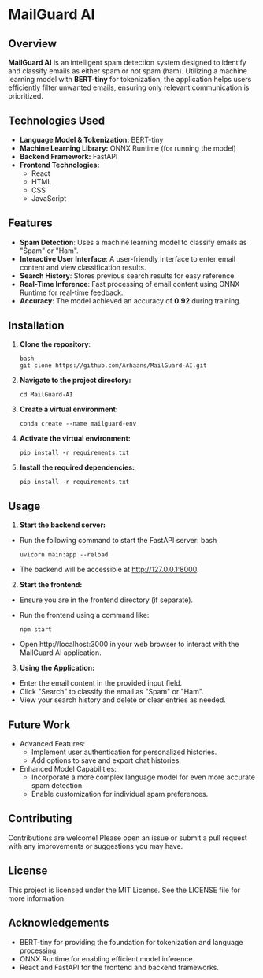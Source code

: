 # MailGuard AI

## Overview
**MailGuard AI** is an intelligent spam detection system designed to identify and classify emails as either spam or not spam (ham). Utilizing a machine learning model with **BERT-tiny** for tokenization, the application helps users efficiently filter unwanted emails, ensuring only relevant communication is prioritized.

## Technologies Used
- **Language Model & Tokenization:** BERT-tiny
- **Machine Learning Library:** ONNX Runtime (for running the model)
- **Backend Framework:** FastAPI
- **Frontend Technologies:** 
  - React
  - HTML
  - CSS
  - JavaScript

## Features
- **Spam Detection**: Uses a machine learning model to classify emails as "Spam" or "Ham".
- **Interactive User Interface**: A user-friendly interface to enter email content and view classification results.
- **Search History**: Stores previous search results for easy reference.
- **Real-Time Inference**: Fast processing of email content using ONNX Runtime for real-time feedback.
- **Accuracy**: The model achieved an accuracy of **0.92** during training.

## Installation
1. **Clone the repository**:
     ```
     bash
     git clone https://github.com/Arhaans/MailGuard-AI.git
     ```
2. **Navigate to the project directory:**
    ```
    cd MailGuard-AI
    ```
3. **Create a virtual environment:**
    ```
    conda create --name mailguard-env
     ```
4. **Activate the virtual environment:**
    ```
    pip install -r requirements.txt
     ```
5. **Install the required dependencies:**
    ``` 
    pip install -r requirements.txt
    ```

## Usage
1. **Start the backend server:**

- Run the following command to start the FastAPI server:
bash
    ```
    uvicorn main:app --reload
    ```
- The backend will be accessible at http://127.0.0.1:8000.
2. **Start the frontend:**

- Ensure you are in the frontend directory (if separate).
- Run the frontend using a command like:

    ```
    npm start
    ```
- Open http://localhost:3000 in your web browser to interact with the MailGuard AI application.
3. **Using the Application:**

- Enter the email content in the provided input field.
- Click "Search" to classify the email as "Spam" or "Ham".
- View your search history and delete or clear entries as needed.
## Future Work
- Advanced Features:
  - Implement user authentication for personalized histories.
  - Add options to save and export chat histories.
- Enhanced Model Capabilities:
  - Incorporate a more complex language model for even more accurate spam detection.
  - Enable customization for individual spam preferences.

## Contributing
Contributions are welcome! Please open an issue or submit a pull request with any improvements or suggestions you may have.

## License
This project is licensed under the MIT License. See the LICENSE file for more information.

## Acknowledgements
- BERT-tiny for providing the foundation for tokenization and language processing.
- ONNX Runtime for enabling efficient model inference.
- React and FastAPI for the frontend and backend frameworks.

